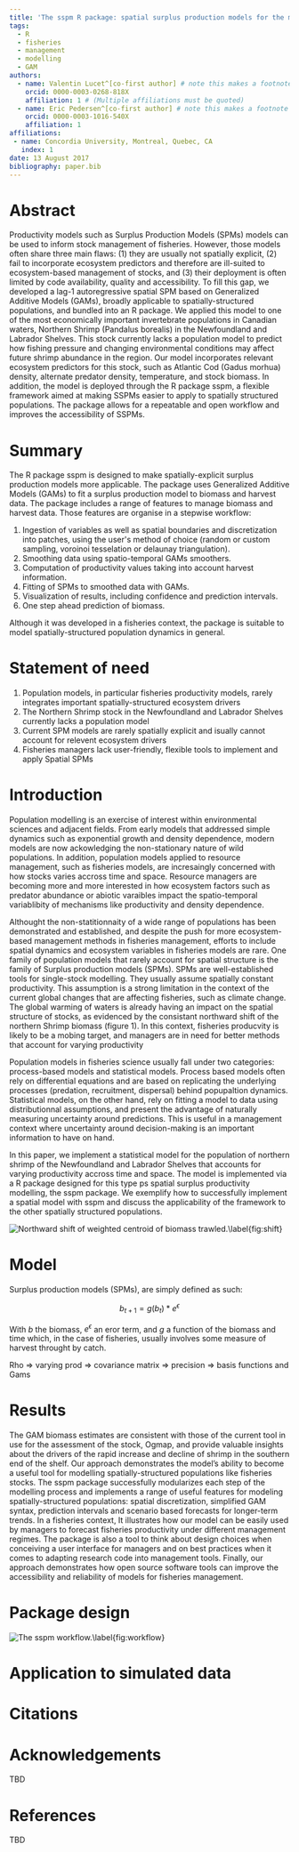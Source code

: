 ```yaml
---
title: 'The sspm R package: spatial surplus production models for the management of northern shrimp fisheries'
tags:
  - R
  - fisheries
  - management
  - modelling
  - GAM
authors:
  - name: Valentin Lucet^[co-first author] # note this makes a footnote saying 'co-first author'
    orcid: 0000-0003-0268-818X
    affiliation: 1 # (Multiple affiliations must be quoted)
  - name: Eric Pedersen^[co-first author] # note this makes a footnote saying 'co-first author'
    orcid: 0000-0003-1016-540X
    affiliation: 1
affiliations:
 - name: Concordia University, Montreal, Quebec, CA
   index: 1
date: 13 August 2017
bibliography: paper.bib
---
```


# Abstract

Productivity models such as Surplus Production Models (SPMs) models can be used to inform stock management of fisheries. However, those models often share three main flaws: (1) they are usually not spatially explicit, (2) fail to incorporate ecosystem predictors and therefore are ill-suited to ecosystem-based management of stocks, and (3) their deployment is often limited by code availability, quality and accessibility. To fill this gap, we developed a lag-1 autoregressive spatial SPM based on Generalized Additive Models (GAMs), broadly applicable to spatially-structured populations, and bundled into an R package. We applied this model to one of the most economically important invertebrate populations in Canadian waters, Northern Shrimp (Pandalus borealis) in the Newfoundland and Labrador Shelves. This stock currently lacks a population model to predict how fishing pressure and changing environmental conditions may affect future shrimp abundance in the region. Our model incorporates relevant ecosystem predictors for this stock, such as Atlantic Cod (Gadus morhua) density, alternate predator density, temperature, and stock biomass. In addition, the model is deployed through the R package sspm, a flexible framework aimed at making SSPMs easier to apply to spatially structured populations. The package allows for a repeatable and open workflow and improves the accessibility of SSPMs.

# Summary

The R package sspm is designed to make spatially-explicit surplus production models more applicable. The package uses Generalized Additive Models (GAMs) to fit a surplus production model to biomass and harvest data. The package includes a range of features to manage biomass and harvest data. Those features are organise in a stepwise workflow:

1. Ingestion of variables as well as spatial boundaries and discretization into patches, using the user's method of choice (random or custom sampling, voroinoi tesselation or delaunay triangulation).
2. Smoothing data using spatio-temporal GAMs smoothers.
3. Computation of productivity values taking into account harvest information.
4. Fitting of SPMs to smoothed data with GAMs.
5. Visualization of results, including confidence and prediction intervals.
6. One step ahead prediction of biomass.

Although it was developed in a fisheries context, the package is suitable to model spatially-structured population dynamics in general.

# Statement of need

1. Population models, in particular fisheries productivity models, rarely integrates important spatially-structured ecosystem drivers
2. The Northern Shrimp stock in the Newfoundland and Labrador Shelves currently lacks a population model 
3. Current SPM models are rarely spatially explicit and isually cannot account for relevent ecosystem drivers
4. Fisheries managers lack user-friendly, flexible tools to implement and apply Spatial SPMs

# Introduction

Population modelling is an exercise of interest within environmental sciences and adjacent fields. From early models that addressed simple dynamics such as exponential growth and density dependence, modern models are now ackowledging the non-stationary nature of wild populations. In addition, population models applied to resource management, such as fisheries models, are incresaingly concerned with how stocks varies accross time and space. Resource managers are becoming more and more interested in how ecosystem factors such as predator abundance or abiotic varaibles impact the spatio-temporal variablibity of mechanisms like productivity and density dependence. 

Althought the non-statitionnaity of a wide range of populations has been demonstrated and established, and despite the push for more ecosystem-based management methods in fisheries management, efforts to include spatial dynamics and ecosystem variables in fisheries models are rare. One family of population models that rarely account for spatial structure is the family of Surplus production models (SPMs). SPMs are well-established tools for single-stock modelling. They usually assume spatially constant productivity. This assumption is a strong limitation in the context of the current global changes that are affecting fisheries, such as climate change. The global warming of waters is already having an impact on the spatial structure of stocks, as evidenced by the consistant northward shift of the northern Shrimp biomass (figure 1). In this context, fisheries producvity is likely to be a mobing target, and managers are in need for better methods that account for varying productivity

Population models in fisheries science usually fall under two categories: process-based models and statistical models. Process based models often rely on differential equations and are based on replicating the underlying processes (predation, recruitment, dispersal) behind popupaltion dynamics. Statistical models, on the other hand, rely on fitting a model to data using distributionnal assumptions, and present the advantage of naturally measuring uncertainty around predictions. This is useful in a management context where uncertainty around decision-making is an important information to have on hand.

In this paper, we implement a statistical model for the population of northern shrimp of the Newfoundland and Labrador Shelves that accounts for varying productivity accross time and space. The model is implemented via a R package designed for this type ps spatial surplus productivity modelling, the sspm package. We exemplify how to successfully implement a spatial model with sspm and discuss the applicability of the framework to the other spatially structured populations.

![Northward shift of weighted centroid of biomass trawled.\label{fig:shift}](figures/shift.png)

# Model

Surplus production models (SPMs), are simply defined as such:

$$b_{t+1} = g(b_{t}) * e^{\epsilon}$$

With $b$ the biomass, $e^{\epsilon}$ an eror term, and $g$ a function of the biomass and time which, in the case of fisheries, usually involves some measure of harvest throught by catch.

Rho => varying prod => covariance matrix => precision => basis functions and Gams

# Results

The GAM biomass estimates are consistent with those of the current tool in use for the assessment of the stock, Ogmap, and provide valuable insights about the drivers of the rapid increase and decline of shrimp in the southern end of the shelf. Our approach demonstrates the model’s ability to become a useful tool for modelling spatially-structured populations like fisheries stocks. The sspm package successfully modularizes each step of the modelling process and implements a range of useful features for modeling spatially-structured populations: spatial discretization, simplified GAM syntax, prediction intervals and scenario based forecasts for longer-term trends. In a fisheries context, It illustrates how our model can be easily used by managers to forecast fisheries productivity under different management regimes. The package is also a tool to think about design choices when conceiving a user interface for managers and on best practices when it comes to adapting research code into management tools. Finally, our approach demonstrates how open source software tools can improve the accessibility and reliability of models for fisheries management.

# Package design

![The sspm workflow.\label{fig:workflow}](figures/flowchart.png)<!--{ width=90% }-->

# Application to simulated data

# Citations

<!--
Citations to entries in paper.bib should be in
[rMarkdown](http://rmarkdown.rstudio.com/authoring_bibliographies_and_citations.html)
format.

If you want to cite a software repository URL (e.g. something on GitHub without a preferred
citation) then you can do it with the example BibTeX entry below for @fidgit.

For a quick reference, the following citation commands can be used:
- `@author:2001`  ->  "Author et al. (2001)"
- `[@author:2001]` -> "(Author et al., 2001)"
- `[@author1:2001; @author2:2001]` -> "(Author1 et al., 2001; Author2 et al., 2002)"
- 

Figures can be included like this:
![Caption for example figure.\label{fig:example}](figure.png)
and referenced from text using \autoref{fig:example}.

Figure sizes can be customized by adding an optional second parameter:
![Caption for example figure.](figure.png){ width=20% }
-->

# Acknowledgements

TBD

# References

TBD